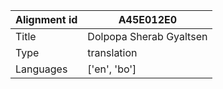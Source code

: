 |Alignment id | A45E012E0
| --- | --- 
|Title | Dolpopa Sherab Gyaltsen 
|Type | translation
|Languages | ['en', 'bo']